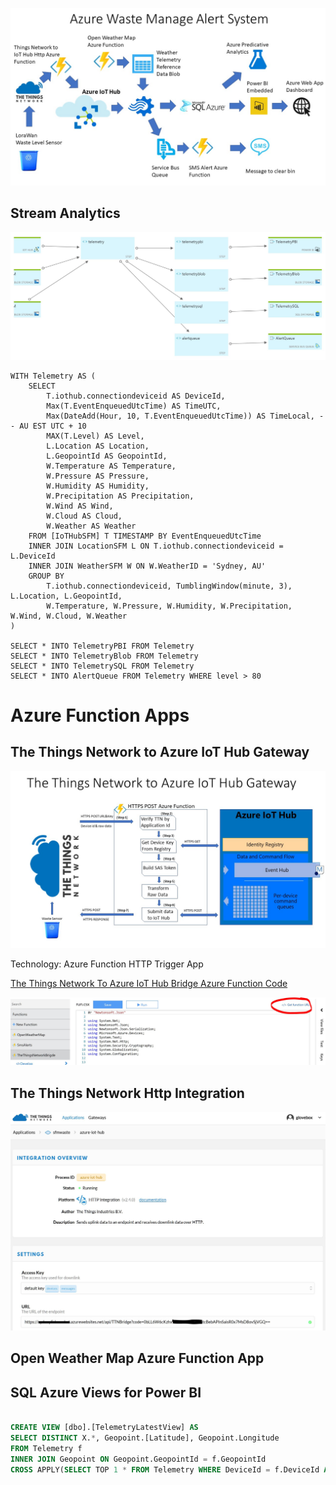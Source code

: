 


![Architecture](https://raw.githubusercontent.com/gloveboxes/Waste-Management-Azure-Functions-Solution/master/Images/Waste%20Manage%20System.jpg)




## Stream Analytics

![Stream Analytics](https://raw.githubusercontent.com/gloveboxes/Waste-Management-Azure-Functions-Solution/master/Images/Stream%20Analytics.JPG)

    WITH Telemetry AS (
        SELECT
            T.iothub.connectiondeviceid AS DeviceId,
            Max(T.EventEnqueuedUtcTime) AS TimeUTC,
            Max(DateAdd(Hour, 10, T.EventEnqueuedUtcTime)) AS TimeLocal, -- AU EST UTC + 10
            MAX(T.Level) AS Level,
            L.Location AS Location,
            L.GeopointId AS GeopointId,
            W.Temperature AS Temperature,
            W.Pressure AS Pressure,
            W.Humidity AS Humidity,
            W.Precipitation AS Precipitation,
            W.Wind AS Wind,
            W.Cloud AS Cloud,
            W.Weather AS Weather
        FROM [IoTHubSFM] T TIMESTAMP BY EventEnqueuedUtcTime
        INNER JOIN LocationSFM L ON T.iothub.connectiondeviceid = L.DeviceId
        INNER JOIN WeatherSFM W ON W.WeatherID = 'Sydney, AU'
        GROUP BY
            T.iothub.connectiondeviceid, TumblingWindow(minute, 3), L.Location, L.GeopointId, 
            W.Temperature, W.Pressure, W.Humidity, W.Precipitation, W.Wind, W.Cloud, W.Weather
    )

    SELECT * INTO TelemetryPBI FROM Telemetry
    SELECT * INTO TelemetryBlob FROM Telemetry
    SELECT * INTO TelemetrySQL FROM Telemetry
    SELECT * INTO AlertQueue FROM Telemetry WHERE level > 80




# Azure Function Apps

## The Things Network to Azure IoT Hub Gateway

![The Things Network and Azure IoT Hub Integration](https://raw.githubusercontent.com/gloveboxes/Waste-Management-Azure-Functions-Solution/master/Images/Slide4.JPG)


Technology: Azure Function HTTP Trigger App


[The Things Network To Azure IoT Hub Bridge Azure Function Code](https://github.com/gloveboxes/Waste-Management/tree/master/Functions/Functions/TheThingsNetworkBridge)



![The Things Network Bridge](https://raw.githubusercontent.com/gloveboxes/Waste-Management-Azure-Functions-Solution/master/Images/ThingsNetworkBridgeFunctionAppHttpTrigger.JPG)


## The Things Network Http Integration


![The Things Network HTTP Integration](https://raw.githubusercontent.com/gloveboxes/Waste-Management-Azure-Functions-Solution/master/Images/TheThingsNetworkHttpIntegration.JPG)


## Open Weather Map Azure Function App






## SQL Azure Views for Power BI

```SQL

CREATE VIEW [dbo].[TelemetryLatestView] AS
SELECT DISTINCT X.*, Geopoint.[Latitude], Geopoint.Longitude
FROM Telemetry f
INNER JOIN Geopoint ON Geopoint.GeopointId = f.GeopointId
CROSS APPLY(SELECT TOP 1 * FROM Telemetry WHERE DeviceId = f.DeviceId AND timeutc >= DATEADD(hour, -1, GETDATE())  ORDER BY timeutc desc) AS X

```

